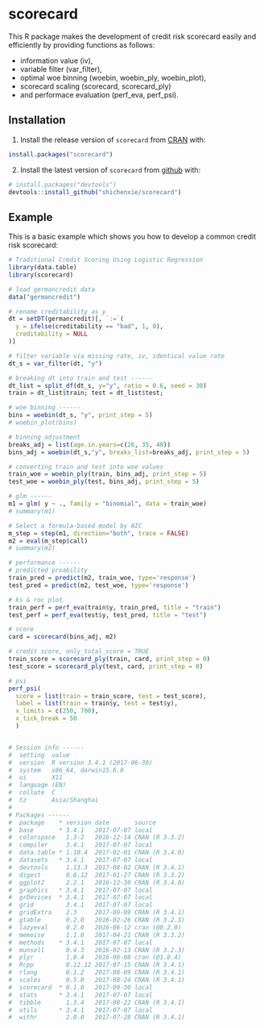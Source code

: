# scorecard

This R package makes the development of credit risk scorecard easily and efficiently by providing functions as follows: 
- information value (iv), 
- variable filter (var_filter), 
- optimal woe binning (woebin, woebin_ply, woebin_plot), 
- scorecard scaling (scorecard, scorecard_ply) 
- and performace evaluation (perf_eva, perf_psi).

## Installation

1. Install the release version of `scorecard` from [CRAN](https://cran.r-project.org/package=scorecard) with:
``` r
install.packages("scorecard")
```

2. Install the latest version of `scorecard` from [github](https://github.com/ShichenXie/scorecard) with:
``` r
# install.packages("devtools")
devtools::install_github("shichenxie/scorecard")
```

## Example

This is a basic example which shows you how to develop a common credit risk scorecard:

``` r
# Traditional Credit Scoring Using Logistic Regression
library(data.table)
library(scorecard)

# load germancredit data
data("germancredit")

# rename creditability as y
dt = setDT(germancredit)[, `:=`(
  y = ifelse(creditability == "bad", 1, 0),
  creditability = NULL
)]

# filter variable via missing rate, iv, identical value rate
dt_s = var_filter(dt, "y")

# breaking dt into train and test ------
dt_list = split_df(dt_s, y="y", ratio = 0.6, seed = 30)
train = dt_list$train; test = dt_list$test;

# woe binning ------
bins = woebin(dt_s, "y", print_step = 5)
# woebin_plot(bins)

# binning adjustment
breaks_adj = list(age.in.years=c(26, 35, 40))
bins_adj = woebin(dt_s,"y", breaks_list=breaks_adj, print_step = 5)

# converting train and test into woe values
train_woe = woebin_ply(train, bins_adj, print_step = 5)
test_woe = woebin_ply(test, bins_adj, print_step = 5)

# glm ------
m1 = glm( y ~ ., family = "binomial", data = train_woe)
# summary(m1)

# Select a formula-based model by AIC
m_step = step(m1, direction="both", trace = FALSE)
m2 = eval(m_step$call)
# summary(m2)

# performance ------
# predicted proability
train_pred = predict(m2, train_woe, type='response')
test_pred = predict(m2, test_woe, type='response')

# ks & roc plot
train_perf = perf_eva(train$y, train_pred, title = "train")
test_perf = perf_eva(test$y, test_pred, title = "test")

# score
card = scorecard(bins_adj, m2)

# credit score, only_total_score = TRUE
train_score = scorecard_ply(train, card, print_step = 0)
test_score = scorecard_ply(test, card, print_step = 0)

# psi
perf_psi(
  score = list(train = train_score, test = test_score),
  label = list(train = train$y, test = test$y),
  x_limits = c(250, 700),
  x_tick_break = 50
  )


# Session info ------
#  setting  value                       
#  version  R version 3.4.1 (2017-06-30)
#  system   x86_64, darwin15.6.0        
#  ui       X11                         
#  language (EN)                        
#  collate  C                           
#  tz       Asia/Shanghai               
# 
# Packages ------
#  package    * version date       source        
#  base       * 3.4.1   2017-07-07 local         
#  colorspace   1.3-2   2016-12-14 CRAN (R 3.3.2)
#  compiler     3.4.1   2017-07-07 local         
#  data.table * 1.10.4  2017-02-01 CRAN (R 3.4.0)
#  datasets   * 3.4.1   2017-07-07 local         
#  devtools     1.13.3  2017-08-02 CRAN (R 3.4.1)
#  digest       0.6.12  2017-01-27 CRAN (R 3.3.2)
#  ggplot2      2.2.1   2016-12-30 CRAN (R 3.4.0)
#  graphics   * 3.4.1   2017-07-07 local         
#  grDevices  * 3.4.1   2017-07-07 local         
#  grid         3.4.1   2017-07-07 local         
#  gridExtra    2.3     2017-09-09 CRAN (R 3.4.1)
#  gtable       0.2.0   2016-02-26 CRAN (R 3.2.3)
#  lazyeval     0.2.0   2016-06-12 cran (@0.2.0) 
#  memoise      1.1.0   2017-04-21 CRAN (R 3.3.2)
#  methods    * 3.4.1   2017-07-07 local         
#  munsell      0.4.3   2016-02-13 CRAN (R 3.2.3)
#  plyr         1.8.4   2016-06-08 cran (@1.8.4) 
#  Rcpp         0.12.12 2017-07-15 CRAN (R 3.4.1)
#  rlang        0.1.2   2017-08-09 CRAN (R 3.4.1)
#  scales       0.5.0   2017-08-24 CRAN (R 3.4.1)
#  scorecard  * 0.1.0   2017-09-30 local         
#  stats      * 3.4.1   2017-07-07 local         
#  tibble       1.3.4   2017-08-22 CRAN (R 3.4.1)
#  utils      * 3.4.1   2017-07-07 local         
#  withr        2.0.0   2017-07-28 CRAN (R 3.4.1)
```
